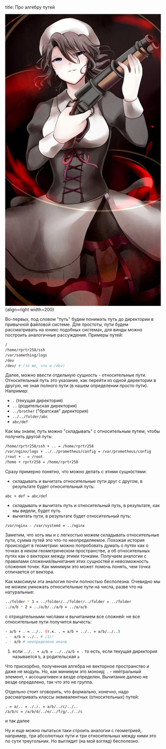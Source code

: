 title: Про алгебру путей

![](/blog/static/img/Phx0vbMM3O4.jpg){align=right width=200}

Во-первых, под словом "путь" будем понимать путь до директории в привычной файловой системе. Для простоты, пути будем рассматривать на юникс подобных системах, для винды можно построить аналогичные рассуждения. Примеры путей:
```bash
/
/home/rprtr258/ssh
/var/something/logs
/dev
/dev/ # (то же, что и /dev)
```

Далее, можно ввести отдельную сущность - относительные пути. Относительный путь это указание, как перейти из одной директории в другую, не зная полного пути (в нашем определении просто пути). Например:

- `.` (текущая директория)
- `..` (родительская директория)
- `../brother` ("братская" директория)
- `../../folder/abc`
- `abc/def`

Как мы знаем, путь можно "складывать" с относительным путем, чтобы получить другой путь:
```bash
/home/rprtr258/ssh + .. = /home/rprtr258
/var/nginx/logs + ../../prometheus/config = /var/prometheus/config
/root + . = /root
/home + rprtr258 = /home/rprtr258
```

Сразу примерно понятно, что можно делать с этими сущностями:

- складывать и вычитать относительные пути друг с другом, в результате будет относительный путь:
```
abc + def = abc/def
```
- складывать и вычитать путь и относительный путь, в результате, как мы видели, будет путь
- вычитать пути, в результате будет относительный путь:
```
/var/nginx - /var/systemd = ../nginx
```

Заметим, что хоть мы и с легкостью можем складывать относительные пути, сумма путей это что-то неопределяемое. Похожая история происходит в геометрии: можно попробовать думать о путях как о точках в неком геометрическом пространстве, а об относительных путях как о векторах между этими точками. Получаем аналогии с правилами сложения/вычитания этих сущностей и невозможность сложения точек. Как минимум это может помочь понять, чем точка отличается от вектора.

Как максимум эта аналогия почти полностью бесполезна. Очевидно мы не можем умножать относительные пути на числа, разве что на натуральные:
```bash
../folder * 3 = ../folder/../folder/../folder = ../folder
../a/b * 2 = ../a/b/../a/b = ../a/a/b
```
с отрицательными числами и вычитанием все сложней: не все относительные пути получится вычесть:
```{.bash .annotate}
- a/b + . = ../.. (т.к. . = a/b + ../.. = a/b/../..)
. - a/b = ../.. # (1)!
. - a/b # неопределено иначе
```

1. если `../.. + a/b = ../../a/b = .` то есть, если текущая директория называется `b`, а родительская `a`

Что прискорбно, полученная алгебра не векторное пространство и даже не модуль. Но, как минимум это моноид: `.` - нейтральный элемент, `+` ассоциативен и везде определен. Вычитание далеко не везде определено, так что это не группа.

Отдельно стоит оговорить, что формально, конечно, надо рассматривать классы эквивалентных (относительных) путей:
```
. = a/.. = ././. = a/b/../c/../..
/a/b/c = /a/b/d/../e/../f/g/../../c
```
и так далее

Ну и еще можно пытаться таки строить аналогии с геометрией, например, три абсолютных пути и три относительных между ними это по сути треугольник. Но выглядит (на мой взгляд) бесполезно.
